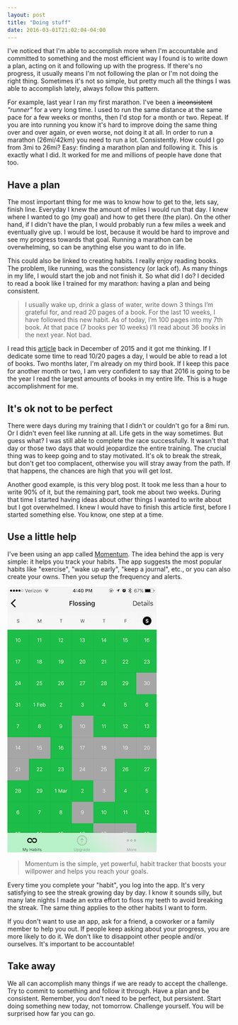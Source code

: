 ```yaml
---
layout: post
title: "Doing stuff"
date: 2016-03-01T21:02:04-04:00
---
```


I've noticed that I'm able to accomplish more when I'm accountable and committed to something and the most efficient way I found is to write down a plan, acting on it and following up with the progress. If there's no progress, it usually means I'm not following the plan or I'm not doing the right thing. Sometimes it's not so simple, but pretty much all the things I was able to accomplish lately, always follow this pattern.

For example, last year I ran my first marathon. I've been a ~~inconsistent~~ _"runner"_ for a very long time. I used to run the same distance at the same pace for a few weeks or months, then I'd stop for a month or two. Repeat. If you are into running you know it's hard to improve doing the same thing over and over again, or even worse, not doing it at all. In order to run a marathon (26mi/42km) you need to run a lot. Consistently. How could I go from 3mi to 26mi? Easy: finding a marathon plan and following it. This is exactly what I did. It worked for me and millions of people have done that too.

## Have a plan

The most important thing for me was to know how to get to the, lets say, finish line. Everyday I knew the amount of miles I would run that day. I knew where I wanted to go (my goal) and how to get there (the plan). On the other hand, if I didn't have the plan, I would probably run a few miles a week and eventually give up. I would be lost, because it would be hard to improve and see my progress towards that goal. Running a marathon can be overwhelming, so can be anything else you want to do in life.

This could also be linked to creating habits. I really enjoy reading books. The problem, like running, was the consistency (or lack of). As many things in my life, I would start the job and not finish it. So what did I do? I decided to read a book like I trained for my marathon: having a plan and being consistent.

> I usually wake up, drink a glass of water, write down 3 things I’m grateful for, and read 20 pages of a book. For the last 10 weeks, I have followed this new habit. As of today, I’m 100 pages into my 7th book. At that pace (7 books per 10 weeks) I’ll read about 36 books in the next year. Not bad.

I read this [article](http://jamesclear.com/read-more) back in December of 2015 and it got me thinking. If I dedicate some time to read 10/20 pages a day, I would be able to read a lot of books. Two months later, I'm already on my third book. If I keep this pace for another month or two, I am very confident to say that 2016 is going to be the year I read the largest amounts of books in my entire life. This is a huge accomplishment for me.

## It's ok not to be perfect

There were days during my training that I didn't or couldn't go for a 8mi run. Or I didn't even feel like running at all. Life gets in the way sometimes. But guess what? I was still able to complete the race successfully. It wasn't that day or those two days that would jeopardize the entire training. The crucial thing was to keep going and to stay motivated. It's ok to break the streak, but don't get too complacent, otherwise you will stray away from the path. If that happens, the chances are high that you will get lost.

Another good example, is this very blog post. It took me less than a hour to write 90% of it, but the remaining part, took me about two weeks. During that time I started having ideas about other things I wanted to write about but I got overwhelmed. I knew I would have to finish this article first, before I started something else. You know, one step at a time.

## Use a little help

I've been using an app called [Momentum](https://itunes.apple.com/us/app/momentum-habit-tracker/id946923599?mt=8). The idea behind the app is very simple: it helps you track your habits. The app suggests the most popular habits like "exercise", "wake up early", "keep a journal", etc., or you can also create your owns. Then you setup the frequency and alerts.

![](/assets/articles/2016-03-15-doing-stuff/momentum_app.png)

> Momentum is the simple, yet powerful, habit tracker that boosts your willpower and helps you reach your goals.

Every time you complete your "habit", you log into the app. It's very satisfying to see the streak growing day by day. I know it sounds silly, but many late nights I made an extra effort to floss my teeth to avoid breaking the streak. The same thing applies to the other habits I want to form.

If you don't want to use an app, ask for a friend, a coworker or a family member to help you out. If people keep asking about your progress, you are more likely to do it. We don't like to disappoint other people and/or ourselves. It's important to be accountable!

## Take away

We all can accomplish many things if we are ready to accept the challenge. Try to commit to something and follow it through. Have a plan and be consistent. Remember, you don't need to be perfect, but persistent. Start doing something new today, not tomorrow. Challenge yourself. You will be surprised how far you can go.
